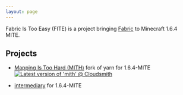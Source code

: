 ```yaml
---
layout: page
---
```


Fabric Is Too Easy (FITE) is a project bringing [Fabric](https://fabricmc.net/) to Minecraft 1.6.4 MITE.

## Projects

- [Mapping Is Too Hard (MITH)](https://github.com/FabricIsTooEasy/MappingIsTooHard) fork of yarn for 1.6.4-MITE [![Latest version of 'mith' @ Cloudsmith](https://api-prd.cloudsmith.io/v1/badges/version/fabricistooeasy/mith/maven/mith/latest/a=noarch;xg=io.github.fabricistooeasy/?render=true&show_latest=true)](https://cloudsmith.io/~fabricistooeasy/repos/mith/packages/detail/maven/mith/latest/a=noarch;xg=io.github.fabricistooeasy/)

- [intermediary](https://github.com/FabricIsTooEasy/intermediary) for 1.6.4-MITE
